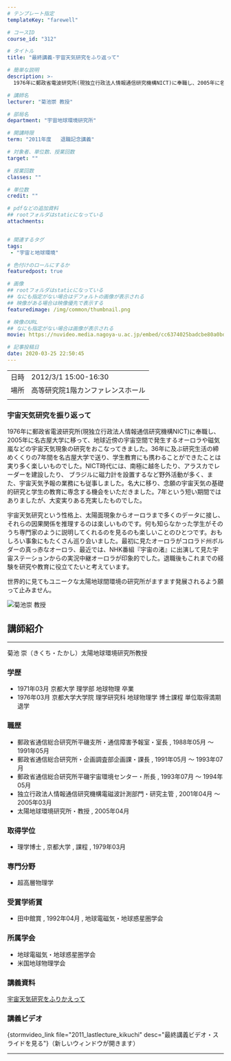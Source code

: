 ```yaml
---
# テンプレート指定
templateKey: "farewell"

# コースID
course_id: "312"

# タイトル
title: "最終講義-宇宙天気研究をふり返って"

# 簡単な説明
description: >-
  1976年に郵政省電波研究所(現独立行政法人情報通信研究機構NICT)に奉職し、2005年に名古屋大学に移って、地球近傍の宇宙空間で発生するオーロラや磁気嵐などの宇宙天気現象の研究をおこなってきました。36年に及ぶ研究生活の締 めくくりの7年間を名古屋大学で送り、学生教育にも携わることができたことは実り多く楽しいものでした。NICT時代には、南極に越冬したり、アラスカでレーダーを建設したり、 ...

# 講師名
lecturer: "菊池崇 教授"

# 部局名
department: "宇宙地球環境研究所"

# 開講時限
term: "2011年度	退職記念講義"

# 対象者、単位数、授業回数
target: ""

# 授業回数
classes: ""

# 単位数
credit: ""

# pdfなどの追加資料
## rootフォルダはstaticになっている
attachments:


# 関連するタグ
tags:
 - "宇宙と地球環境"

# 色付けのロールにするか
featuredpost: true

# 画像
## rootフォルダはstaticになっている
## なにも指定がない場合はデフォルトの画像が表示される
## 映像がある場合は映像優先で表示する
featuredimage: /img/common/thumbnail.png

# 映像のURL
## なにも指定がない場合は画像が表示される
movie: https://nuvideo.media.nagoya-u.ac.jp/embed/cc6374025badcbe80a0bd9fc65508f42c212bdca

# 記事投稿日
date: 2020-03-25 22:50:45
---
```


|   |   |
|---|---|
| 日時 | 2012/3/1  15:00-16:30 |
| 場所 | 高等研究院1階カンファレンスホール |
|   |   |


### 宇宙天気研究を振り返って

1976年に郵政省電波研究所(現独立行政法人情報通信研究機構NICT)に奉職し、2005年に名古屋大学に移って、地球近傍の宇宙空間で発生するオーロラや磁気嵐などの宇宙天気現象の研究をおこなってきました。36年に及ぶ研究生活の締 めくくりの7年間を名古屋大学で送り、学生教育にも携わることができたことは実り多く楽しいものでした。NICT時代には、南極に越冬したり、アラスカでレーダーを建設したり、 ブラジルに磁力計を設置するなど野外活動が多く、また、宇宙天気予報の業務にも従事しました。名大に移り、念願の宇宙天気の基礎的研究と学生の教育に専念する機会をいただきました。7年という短い期間ではありましたが、大変実りある充実したものでした。

宇宙天気研究という性格上、太陽面現象からオーロラまで多くのデータに接し、それらの因果関係を推理するのは楽しいものです。何も知らなかった学生がそのうち専門家のように説明してくれるのを見るのも楽しいことのひとつです。おもしろい事象にもたくさん巡り会いました。最初に見たオーロラがコロラド州ボルダーの真っ赤なオーロラ、最近では、NHK番組『宇宙の渚』に出演して見た宇宙ステーションからの実況中継オーロラが印象的でした。退職後もこれまでの経験を研究や教育に役立てたいと考えています。

世界的に見てもユニークな太陽地球間環境の研究所がますます発展されるよう願って止みません。



![菊池崇 教授](http://ocw.nagoya-u.jp/files/312/s_kikuchi.png) 
## 講師紹介
----

菊池 崇（きくち・たかし）太陽地球環境研究所教授

### 学歴

* 1971年03月  京都大学  理学部  地球物理  卒業
* 1976年03月  京都大学大学院  理学研究科  地球物理学  博士課程  単位取得満期退学

### 職歴

* 郵政省通信総合研究所平磯支所・通信障害予報室・室長 , 1988年05月 〜 1991年05月
* 郵政省通信総合研究所・企画調査部企画課・課長 , 1991年05月 〜 1993年07月
* 郵政省通信総合研究所平磯宇宙環境センター・所長 , 1993年07月 〜 1994年05月
* 独立行政法人情報通信研究機構電磁波計測部門・研究主管 , 2001年04月 〜 2005年03月
* 太陽地球環境研究所・教授 , 2005年04月

### 取得学位

* 理学博士 , 京都大学 , 課程 , 1979年03月

### 専門分野

* 超高層物理学

### 受賞学術賞

* 田中館賞 , 1992年04月 , 地球電磁気・地球惑星圏学会

### 所属学会

* 地球電磁気・地球惑星圏学会
* 米国地球物理学会


### 講義資料


[宇宙天気研究をふりかえって](http://ocw.nagoya-u.jp/files/312/H23kikuchi_lastlecture.pdf) 



### 講義ビデオ

{stormvideo_link file="2011_lastlecture_kikuchi" desc="最終講義ビデオ・スライドを見る"}（新しいウィンドウが開きます）

-----